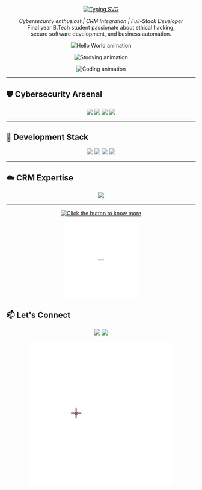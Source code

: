 <div align="center">

<!-- Violet Typing Header -->
<p align="center">
  <a href="https://git.io/typing-svg">
    <img src="https://readme-typing-svg.demolab.com?font=Fira+Code&size=28&duration=3000&pause=1000&color=8B5CF6&center=true&width=500&lines=Hello+World+%F0%9F%91%8B;I'm+Alwin+George" alt="Typing SVG" />
  </a>
</p>

<!-- Short Description -->
<p><em>Cybersecurity enthusiast | CRM Integration | Full-Stack Developer</em><br>
Final year B.Tech student passionate about ethical hacking,<br>
secure software development, and business automation.</p>

</div>

<p align="center"><img src="https://github.com/g-eorgealwin/g-eorgealwin/blob/main/HelloWorld.gif?raw=true" width="400" alt="Hello World animation"></p>
<p align="center"><img src="https://github.com/g-eorgealwin/g-eorgealwin/blob/main/Coding%20Slide%20(2).gif?raw=true" width="350" alt="Studying animation"></p>
<p align="center"><img src="https://github.com/g-eorgealwin/g-eorgealwin/blob/main/Coding.gif?raw=true" width="350" alt="Coding animation"></p>

---

## 🛡️ Cybersecurity Arsenal
<p align="center">
  <img src="https://img.shields.io/badge/Kali_Linux-557C94?style=for-the-badge&logo=kalilinux&logoColor=white">
  <img src="https://img.shields.io/badge/Burp_Suite-FF6B6B?style=for-the-badge">
  <img src="https://img.shields.io/badge/Nmap-FF6B6B?style=for-the-badge">
  <img src="https://img.shields.io/badge/Wireshark-1679A7?style=for-the-badge&logo=wireshark&logoColor=white">
</p>

---

## 🧰 Development Stack
<p align="center">
  <img src="https://img.shields.io/badge/Python-3776AB?style=for-the-badge&logo=python&logoColor=white">
  <img src="https://img.shields.io/badge/Selenium-43B02A?style=for-the-badge&logo=selenium">
  <img src="https://img.shields.io/badge/HTML5-E34F26?style=for-the-badge&logo=html5&logoColor=white">
  <img src="https://img.shields.io/badge/CSS3-1572B6?style=for-the-badge&logo=css3&logoColor=white">
</p>

---

## ☁️ CRM Expertise
<p align="center">
  <img src="https://img.shields.io/badge/Salesforce-00A1E0?style=for-the-badge&logo=salesforce&logoColor=white">
</p>

---

<!-- 📢 Violet Animated Typing Text + Down Arrow -->
<p align="center">
  <a href="https://git.io/typing-svg">
   <img src="https://readme-typing-svg.demolab.com?font=Fira+Code&size=20&duration=3000&pause=1000&color=8B5CF6&center=true&vCenter=true&width=420&lines=Click+the+button+to+know+more+%F0%9F%91%87" alt="Click the button to know more" />
  </a>
</p>

<!-- 📄 CV Download Button (Updated GIF) -->
<p align="center">
  <a href="https://g-eorgealwin.github.io/site/" target="_blank" download>
    <img src="https://github.com/g-eorgealwin/g-eorgealwin/blob/main/Main%20Scene%20(1).gif?raw=true" width="200" alt="Click to know more" />
  </a>
</p>

## 📫 Let's Connect
<p align="center">
  <a href="mailto:alwin4778@gmail.com">
    <img src="https://img.shields.io/badge/Email-D14836?style=for-the-badge&logo=gmail&logoColor=white">
  </a>
  <a href="https://www.linkedin.com/in/alwin-george-083231254/">
    <img src="https://img.shields.io/badge/LinkedIn-0077B5?style=for-the-badge&logo=linkedin&logoColor=white">
  </a>
</p>

<p align="center">
  <img src="https://github.com/g-eorgealwin/g-eorgealwin/blob/main/game%20app.gif?raw=true" width="380" alt="Game end animation" />
</p>
